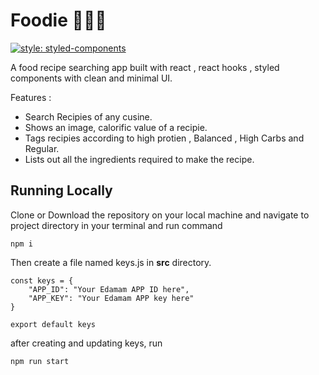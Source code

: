 # Foodie 🍕🍔🍟

[![style: styled-components](https://img.shields.io/badge/style-%F0%9F%92%85%20styled--components-orange.svg?colorB=daa357&colorA=db748e)](https://github.com/styled-components/styled-components)

A food recipe searching app built with react , react hooks , styled components with clean and minimal UI.

Features :
* Search Recipies of any cusine.
* Shows an image, calorific value of a recipie.
* Tags recipies according to high protien , Balanced , High Carbs and Regular.
* Lists out all the ingredients required to make the recipe.

## Running Locally

Clone or Download the repository on your local machine and navigate to project directory in your terminal and run command 

```
npm i
```
Then create a file named keys.js in **src** directory.
```
const keys = {
    "APP_ID": "Your Edamam APP ID here",
    "APP_KEY": "Your Edamam APP key here"
}

export default keys
```
after creating and updating keys, run
```
npm run start
```

